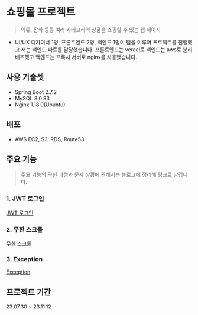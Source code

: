 # 쇼핑몰 프로젝트 
> 의류, 잡화 등등 여러 카테고리의 상품을 쇼핑할 수 있는 웹 페이지
 * UI/UX 디자이너 1명, 프론트엔드 2명, 백엔드 1명이 팀을 이루어 프로젝트를 진행했고 저는 백엔드 파트를 담당했습니다. 프론트엔드는 vercel로 백엔드는 aws로 분리 배포했고 백엔드는 프록시 서버로 nginx를 사용했습니다.

## 사용 기술셋
  * Spring Boot 2.7.2
  * MySQL 8.0.33
  * Nginx 1.18.0(Ubuntu)

## 배포
  * AWS EC2, S3, RDS, Route53

## 주요 기능
> 주요 기능의 구현 과정과 문제 상황에 관해서는 블로그에 정리해 링크로 남깁니다.

### 1. JWT 로그인
[JWT 로그인](https://velog.io/@ss412/Spring-Security-JWT-%EB%A1%9C%EA%B7%B8%EC%9D%B8)

### 2. 무한 스크롤
[무한 스크롤](https://velog.io/@ss412/%EB%AC%B4%ED%95%9C-%EC%8A%A4%ED%81%AC%EB%A1%A4)

### 3. Exception
[Exception](https://velog.io/@ss412/Exception)

## 프로젝트 기간
23.07.30 ~ 23.11.12
